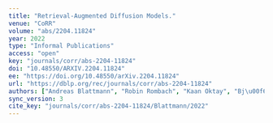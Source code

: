 ```yaml
---
title: "Retrieval-Augmented Diffusion Models."
venue: "CoRR"
volume: "abs/2204.11824"
year: 2022
type: "Informal Publications"
access: "open"
key: "journals/corr/abs-2204-11824"
doi: "10.48550/ARXIV.2204.11824"
ee: "https://doi.org/10.48550/arXiv.2204.11824"
url: "https://dblp.org/rec/journals/corr/abs-2204-11824"
authors: ["Andreas Blattmann", "Robin Rombach", "Kaan Oktay", "Bj\u00f6rn Ommer"]
sync_version: 3
cite_key: "journals/corr/abs-2204-11824/Blattmann/2022"
---
```

